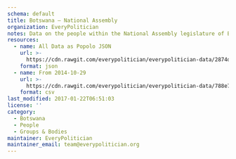 ```yaml
---
schema: default
title: Botswana — National Assembly
organization: EveryPolitician
notes: Data on the people within the National Assembly legislature of Botswana.
resources:
  - name: All Data as Popolo JSON
    url: >-
      https://cdn.rawgit.com/everypolitician/everypolitician-data/2874d65ee994b53d0d078517e17fe7dfcc36afa7/data/Botswana/Assembly/ep-popolo-v1.0.json
    format: json
  - name: From 2014-10-29
    url: >-
      https://cdn.rawgit.com/everypolitician/everypolitician-data/788e7eab474c44848233788bb31643508b401a6e/data/Botswana/Assembly/term-2014.csv
    format: csv
last_modified: 2017-01-22T06:51:03
license: ''
category:
  - Botswana
  - People
  - Groups & Bodies
maintainer: EveryPolitician
maintainer_email: team@everypolitician.org
---
```

